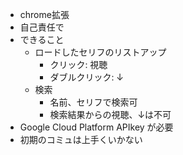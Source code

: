 - chrome拡張
- 自己責任で
- できること
  - ロードしたセリフのリストアップ
    - クリック: 視聴
    - ダブルクリック: ↓
  - 検索
    - 名前、セリフで検索可
    - 検索結果からの視聴、↓は不可
- Google Cloud Platform APIkey が必要
- 初期のコミュは上手くいかない
